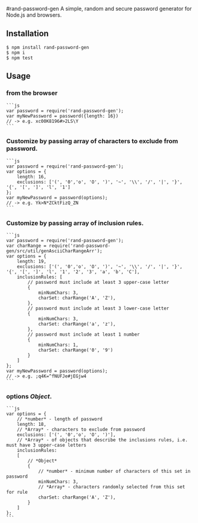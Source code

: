 #rand-password-gen
A simple, random and secure password generator for Node.js and browsers.

## Installation

    $ npm install rand-password-gen
    $ npm i
    $ npm test

## Usage
### from the browser

    ```js
    var password = require('rand-password-gen');
    var myNewPassword = password({length: 16})
    // -> e.g. xc00K8196#>2LS\Y
    ```

### Customize by passing array of characters to exclude from password.

    ```js
    var password = require('rand-password-gen');
    var options = {
        length: 16,
        exclusions: ['(', '0','o', 'O', ')', '~', '\\', '/', '|', '}', '{', '[', ']', 'l', '1']
    };
    var myNewPassword = password(options);
    // -> e.g. Yk>N*ZCktFizQ_ZN
    ```

### Customize by passing array of inclusion rules.

    ```js
    var password = require('rand-password-gen');
    var charRange = require('rand-password-gen/src/util/genAsciiCharRangeArr');
    var options = {
        length: 19,
        exclusions: ['(', '0','o', 'O', ')', '~', '\\', '/', '|', '}', '{', '[', ']', 'l', '1', '2', '3', 'a', 'b', 'C'],
        inclusionRules: [
            // password must include at least 3 upper-case letter
            {
                minNumChars: 3,
                charSet: charRange('A', 'Z'),
            },
            // password must include at least 3 lower-case letter
            {
                minNumChars: 3,
                charSet: charRange('a', 'z'),
            },
            // password must include at least 1 number
            {
                minNumChars: 1,
                charSet: charRange('0', '9')
            }
        ]
    };
    var myNewPassword = password(options);
    // -> e.g. ;q4K=^fNUFJe#jEGjw4
    ```

### options *Object*.
    ```js
    var options = {
        // *number* - length of password
        length: 18,
        // *Array* - characters to exclude from password
        exclusions: ['(', '0','o', 'O', ')'],
        // *Array* - of objects that describe the inclusions rules, i.e. must have 3 upper-case letters
        inclusionRules:
        [
            // *Object*
            {
                // *number* - minimum number of characters of this set in password
                minNumChars: 3,
                // *Array* - characters randomly selected from this set for rule
                charSet: charRange('A', 'Z'),
            }
        ]
    };
    ```
